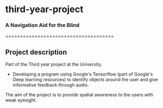 # third-year-project
### A Navigation Aid for the Blind
=====================================


Project description
----------------------


Part of the Third year project at the University.
* Developing a program using Google's Tensorflow (part of Google's Deep learning resources) to identify objects around the user and give informative feedback through audio.

The aim of the project is to provide spatial awareness to the users with weak eyesight.
